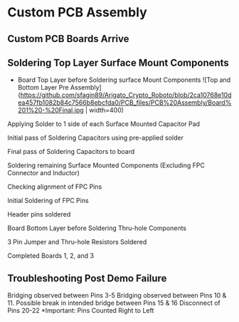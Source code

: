 # Custom PCB Assembly

## Custom PCB Boards Arrive

## Soldering Top Layer Surface Mount Components

- Board Top Layer before Soldering surface Mount Components
![Top and Bottom Layer Pre Assembly](https://github.com/sfagin89/Arigato_Crypto_Roboto/blob/2ca10768e10dea457fb1082b84c7566b8ebcfda0/PCB_files/PCB%20Assembly/Board%201%20-%20Final.jpg | width=400)

Applying Solder to 1 side of each Surface Mounted Capacitor Pad

Initial pass of Soldering Capacitors using pre-applied solder

Final pass of Soldering Capacitors to board

Soldering remaining Surface Mounted Components (Excluding FPC Connector and Inductor)

Checking alignment of FPC Pins

Initial Soldering of FPC Pins

Header pins soldered

Board Bottom Layer before Soldering Thru-hole Components

3 Pin Jumper and Thru-hole Resistors Soldered

Completed Boards 1, 2, and 3

## Troubleshooting Post Demo Failure

Bridging observed between Pins 3-5
Bridging observed between Pins 10 & 11.
Possible break in intended bridge between Pins 15 & 16
Disconnect of Pins 20-22
*Important: Pins Counted Right to Left
